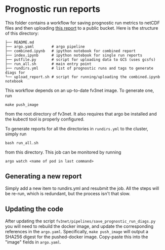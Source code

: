 # Prognostic run reports

This folder contains a workflow for saving prognostic run metrics to netCDF
files and then uploading [this report][1] to a public bucket. Here is the structure
of this directory:

	├── README.md
	├── argo.yaml        # argo pipeline
	├── combined.ipynb   # ipython notebook for combined report
	├── index.ipynb      # ipython notebook for single run reports
	├── putfile.py       # script for uploading data to GCS (uses gcsfs)
	├── run_all.sh       # main entry point
	├── rundirs.yml      # list of prognostic runs and tags to generate diags for
	└── upload_report.sh # script for running/uploading the combined.ipynb notebook



This workflow depends on an up-to-date fv3net image. To generate one, run

    make push_image

from the root directory of fv3net. It also requires that argo be installed and the kubectl tool is properly configured.

To generate reports for all the directories in `rundirs.yml` to the cluster,
simply run

    bash run_all.sh

from this directory. This job can be monitored by running

    argo watch <name of pod in last command>

## Generating a new report

Simply add a new item to rundirs.yml and resubmit the job. All the steps will be
re-run, which is redundant, but the process isn't that slow.

[1]: http://storage.googleapis.com/vcm-ml-public/experiments-2020-03/prognostic_run_diags/combined.html

## Updating the code

After updating the script `fv3net/pipelines/save_prognostic_run_diags.py` you will need to rebuild the docker image, and update the corresponding references in the `argo.yaml`. Specifically, `make push_image` will output a SHA256 digest for the pushed-docker image. Copy-paste this into the "image" fields in `argo.yaml`.
